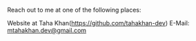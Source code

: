 Reach out to me at one of the following places:

Website at Taha Khan(https://github.com/tahakhan-dev)
E-Mail: mtahakhan.dev@gmail.com
